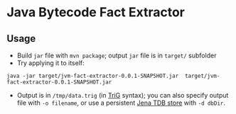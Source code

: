 # Java Bytecode Fact Extractor

## Usage

* Build `jar` file with `mvn package`; output `jar` file is in `target/` subfolder
* Try applying it to itself:
```
java -jar target/jvm-fact-extractor-0.0.1-SNAPSHOT.jar  target/jvm-fact-extractor-0.0.1-SNAPSHOT.jar
```
* Output is in `/tmp/data.trig` (in [TriG](https://en.wikipedia.org/wiki/TriG_(syntax)) syntax); you can also specify output file with `-o filename`, or use a persistent [Jena TDB store](https://jena.apache.org/documentation/tdb/) with `-d dbDir`.
